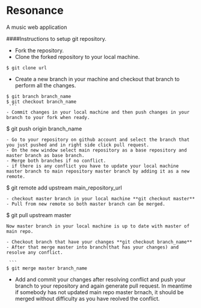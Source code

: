 # Resonance
A music web application

####Instructions to setup git repository.
  - Fork the repository.
  - Clone the forked repository to your local machine.
  
   ```
   $ git clone url
   ```

  - Create a new branch in your machine and checkout that branch to perform all the changes. 
   ```
   $ git branch branch_name
   $ git checkout branch_name
    ```
  - Commit changes in your local machine and then push changes in your branch to your fork when ready.
  
   ```
   $ git push origin branch_name
   ```
  - Go to your repository on github account and select the branch that you just pushed and in right side click pull request.
  - On the new window select main repository as a base repository and master branch as base branch.
  - Merge both branches if no conflict.
  - if there is any conflict you have to update your local machine master branch to main repository master branch by adding it as a new remote.
  
   ```
   $ git remote add upstream main_repository_url
   ```
  - checkout master branch in your local machine **git checkout master**
  - Pull from new remote so both master branch can be merged.
  
   ```
   $ git pull upstream master
   ```
   Now master branch in your local machine is up to date with master of main repo.
   
  - Checkout branch that have your changes **git checkout branch_name**
  - After that merge master into branch(that has your changes) and resolve any conflict.
   
    ```
   $ git merge master branch_name
   ```
   
  - Add and commit your changes after resolving conflict and push your branch to your repository and again generate pull request. In meantime if somebody has not updated main repo master brnach, it should be merged without difficulty as you have reolved the conflict. 
